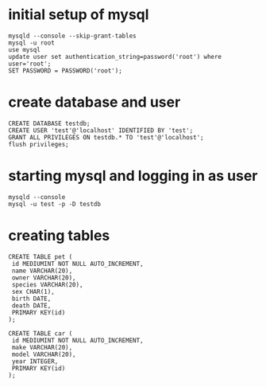 # initial setup of mysql
```
mysqld --console --skip-grant-tables
mysql -u root
use mysql
update user set authentication_string=password('root') where user='root';
SET PASSWORD = PASSWORD('root');
```

# create database and user
```
CREATE DATABASE testdb;
CREATE USER 'test'@'localhost' IDENTIFIED BY 'test';
GRANT ALL PRIVILEGES ON testdb.* TO 'test'@'localhost';
flush privileges;
```

# starting mysql and logging in as user
```
mysqld --console
mysql -u test -p -D testdb
```

# creating tables
```
CREATE TABLE pet (
 id MEDIUMINT NOT NULL AUTO_INCREMENT,
 name VARCHAR(20), 
 owner VARCHAR(20),
 species VARCHAR(20), 
 sex CHAR(1), 
 birth DATE, 
 death DATE,
 PRIMARY KEY(id)
);

CREATE TABLE car (
 id MEDIUMINT NOT NULL AUTO_INCREMENT,
 make VARCHAR(20), 
 model VARCHAR(20),
 year INTEGER,
 PRIMARY KEY(id)
);
```
